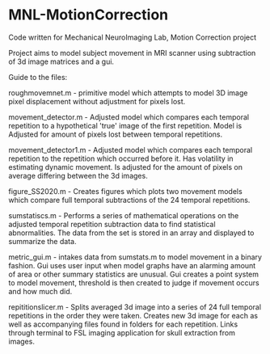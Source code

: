 # MNL-MotionCorrection
Code written for Mechanical NeuroImaging Lab, Motion Correction project

Project aims to model subject movement in MRI scanner using subtraction of 3d image matrices and a gui. 

Guide to the files:

roughmovemnet.m - primitive model which attempts to model 3D image pixel displacement without adjustment for pixels lost. 

movement_detector.m - Adjusted model which compares each temporal repetition to a hypothetical 'true' image of the first repetition. Model is Adjusted for amount of pixels lost
between temporal repetitions. 

movement_detector1.m - Adjusted model which compares each temporal repetition to the repetition which occurred before it. Has volatility in estimating dynamic movement. Is adjusted
for the amount of pixels on average differing between the 3d images. 

figure_SS2020.m - Creates figures which plots two movement models which compare full temporal subtractions of the 24 temporal repetitions. 

sumstatiscs.m - Performs a series of mathematical operations on the adjusted temporal repetition subtraction data to find statistical abnormalities. The data from the set is stored
in an array and displayed to summarize the data. 

metric_gui.m - intakes data from sumstats.m to model movement in a binary fashion. Gui uses user input when model graphs have an alarming amount of area or other summary statistics
are unusual. Gui creates a point system to model movement, threshold is then created to judge if movement occurs and how much did. 

repititionslicer.m - Splits averaged 3d image into a series of 24 full temporal repetitions in the order they were taken. Creates new 3d image for each as well as accompanying
files found in folders for each repetition. Links through terminal to FSL imaging application for skull extraction from images. 






